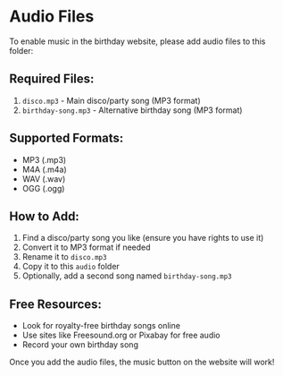 # Audio Files

To enable music in the birthday website, please add audio files to this folder:

## Required Files:
1. `disco.mp3` - Main disco/party song (MP3 format)
2. `birthday-song.mp3` - Alternative birthday song (MP3 format)

## Supported Formats:
- MP3 (.mp3)
- M4A (.m4a) 
- WAV (.wav)
- OGG (.ogg)

## How to Add:
1. Find a disco/party song you like (ensure you have rights to use it)
2. Convert it to MP3 format if needed
3. Rename it to `disco.mp3`
4. Copy it to this `audio` folder
5. Optionally, add a second song named `birthday-song.mp3`

## Free Resources:
- Look for royalty-free birthday songs online
- Use sites like Freesound.org or Pixabay for free audio
- Record your own birthday song

Once you add the audio files, the music button on the website will work!